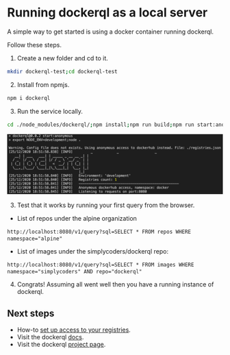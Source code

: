 # Running dockerql as a local server

A simple way to get started is using a docker container running dockerql. 

Follow these steps.

1. Create a new folder and cd to it.

~~~bash
mkdir dockerql-test;cd dockerql-test
~~~

2. Install from npmjs.

~~~bash
npm i dockerql
~~~

3. Run the service locally.

~~~bash
cd ./node_modules/dockerql/;npm install;npm run build;npm run start:anonymous
~~~

![terminal](./terminal.png)

3. Test that it works by running your first query from the browser.

* List of repos under the alpine organization 
~~~
http://localhost:8080/v1/query?sql=SELECT * FROM repos WHERE namespace="alpine"
~~~

* List of images under the simplycoders/dockerql repo:
~~~
http://localhost:8080/v1/query?sql=SELECT * FROM images WHERE namespace="simplycoders" AND repo="dockerql"
~~~

4. Congrats! Assuming all went well then you have a running instance of dockerql.

## Next steps

* How-to [set up access to your registries](./set-up-access-to-registries).
* Visit the dockerql [docs](./).
* Visit the dockerql [project page](https://github.com/simplyCoders/dockerql).
